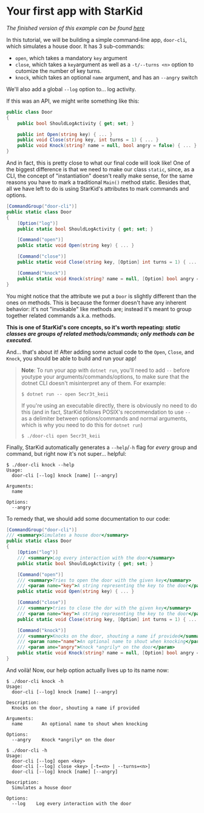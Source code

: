 # Your first app with StarKid

*The finished version of this example can be found [here](samples/door-cli/)*

In this tutorial, we will be building a simple command-line app,
`door-cli`, which simulates a house door. It has 3 sub-commands:
- `open`, which takes a mandatory `key` argument
- `close`, which takes a `key`argument as well as a `-t/--turns <n>`
  option to cutomize the number of key turns.
- `knock`, which takes an optional `name` argument, and has an
  `--angry` switch

We'll also add a global `--log` option to... log activity.

If this was an API, we might write something like this:

```csharp
public class Door
{
    public bool ShouldLogActivity { get; set; }

    public int Open(string key) { ... }
    public void Close(string key, int turns = 1) { ... }
    public void Knock(string? name = null, bool angry = false) { ... }
}
```

And in fact, this is pretty close to what our final code will look
like! One of the biggest difference is that we need to make our class
`static`, since, as a CLI, the concept of "instantiation" doesn't
really make sense, for the same reasons you have to mark a
traditional `Main()` method static. Besides that, all we have left to
do is using StarKid's attributes to mark commands and options.

```csharp
[CommandGroup("door-cli")]
public static class Door
{
    [Option("log")]
    public static bool ShouldLogActivity { get; set; }

    [Command("open")]
    public static void Open(string key) { ... }

    [Command("close")]
    public static void Close(string key, [Option] int turns = 1) { ... }

    [Command("knock")]
    public static void Knock(string? name = null, [Option] bool angry = false) { ... }
}
```

You might notice that the attribute we put a `Door` is slightly
different than the ones on methods. This is because the former
doesn't have any inherent behavior: it's not "invokable" like methods
are; instead it's meant to group together related commands a.k.a.
methods.

**This is one of StarKid's core cncepts, so it's worth repeating:
*static classes are groups of related methods/commands; only methods
can be executed.***

And... that's about it! After adding some actual code to the `Open`,
`Close`, and `Knock`, you should be able to build and run your app!

> **Note**: To run your app with `dotnet run`, you'll need to add
> `--` before youtype your arguments/commands/options, to make sure
> that the dotnet CLI doesn't misinterpret any of them. For example:
> ```shell
> $ dotnet run -- open 5ecr3t_keii
> ```
> If you're using an executable directly, there is obviously no need
> to do this (and in fact, StarKid follows POSIX's recommendation
> to use `--` as a delimiter between options/commands and normal
> arguments, which is why you need to do this for `dotnet run`)
> ```shell
> $ ./door-cli open 5ecr3t_keii
> ```

Finally, StarKid automatically generates a `--help`/`-h` flag for
*every* group and command, but right now it's not super... helpful:
```shell
$ ./door-cli knock --help
Usage:
  door-cli [--log] knock [name] [--angry]

Arguments:
  name

Options:
  --angry
```

To remedy that, we should add some documentation to our code:
```csharp
[CommandGroup("door-cli")]
/// <summary>Simulates a house door</summary>
public static class Door
{
    [Option("log")]
	/// <summary>Log every interaction with the door</summary>
    public static bool ShouldLogActivity { get; set; }

    [Command("open")]
	/// <summary>Tries to open the door with the given key</summary>
	/// <param name="key">A string representing the key to the door</param>
    public static void Open(string key) { ... }

    [Command("close")]
	/// <summary>tries to close the dor with the given key</summary>
	/// <param name="key">A string representing the key to the door</param>
    public static void Close(string key, [Option] int turns = 1) { ... }

    [Command("knock")]
	/// <summary>Knocks on the door, shouting a name if provided</summary>
	/// <param name="name">An optional name to shout when knocking</param>
	/// <param ame="angry">Knock *angrily* on the door</param>
    public static void Knock(string? name = null, [Option] bool angry = false) { ... }
}
```

And voilà! Now, our help option actually lives up to its name now:
```shell
$ ./door-cli knock -h
Usage:
  door-cli [--log] knock [name] [--angry]

Description:
  Knocks on the door, shouting a name if provided

Arguments:
  name       An optional name to shout when knocking

Options:
  --angry    Knock *angrily* on the door
```
```shell
$ ./door-cli -h
Usage:
  door-cli [--log] open <key>
  door-cli [--log] close <key> [-t=<n> | --turns=<n>]
  door-cli [--log] knock [name] [--angry]

Description:
  Simulates a house door

Options:
  --log    Log every interaction with the door
```
